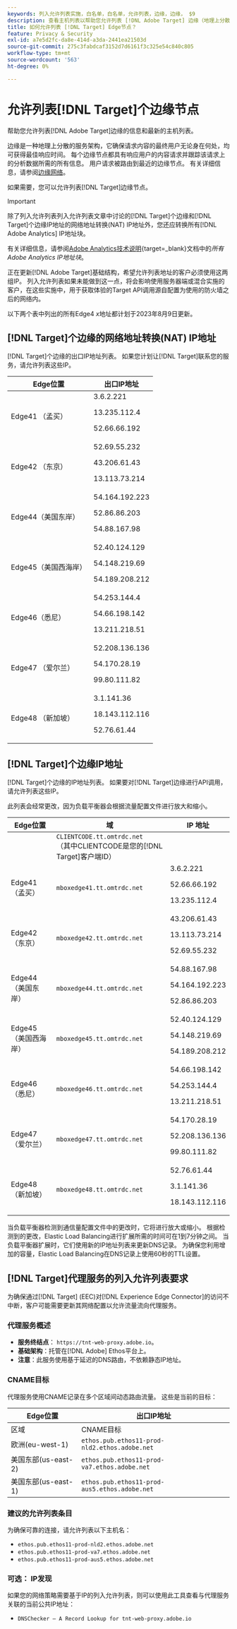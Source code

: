 ```yaml
---
keywords: 列入允许列表实施，白名单，白名单，允许列表，边缘，边缘， $9
description: 查看主机列表以帮助您允许列表 [!DNL Adobe Target] 边缘（地理上分散的服务节点，可确保最终用户的最佳响应时间）。
title: 如何允许列表 [!DNL Target] Edge节点？
feature: Privacy & Security
exl-id: a7e5d2fc-da8e-414d-a3da-2441ea21503d
source-git-commit: 275c3fabdcaf3152d7d6161f3c325e54c840c805
workflow-type: tm+mt
source-wordcount: '563'
ht-degree: 0%

---
```


# 允许列表[!DNL Target]个边缘节点

帮助您允许列表[!DNL Adobe Target]边缘的信息和最新的主机列表。

边缘是一种地理上分散的服务架构，它确保请求内容的最终用户无论身在何处，均可获得最佳响应时间。 每个边缘节点都具有响应用户的内容请求并跟踪该请求上的分析数据所需的所有信息。 用户请求被路由到最近的边缘节点。 有关详细信息，请参阅[边缘网络](https://experienceleague.adobe.com/docs/target/using/introduction/how-target-works.html?lang=zh-Hans#concept_0AE2ED8E9DE64288A8B30FCBF1040934)。

如果需要，您可以允许列表[!DNL Target]边缘节点。

>[!IMPORTANT]
>
>除了列入允许列表列入允许列表文章中讨论的[!DNL Target]个边缘和[!DNL Target]个边缘IP地址的网络地址转换(NAT) IP地址外，您还应转换所有[!DNL Adobe Analytics] IP地址块。
>
>有关详细信息，请参阅[Adobe Analytics技术说明](https://experienceleague.adobe.com/docs/analytics/technotes/ip-addresses.html?lang=zh-Hans#all-adobe-analytics-ip-address-blocks){target=_blank}文档中的&#x200B;*所有Adobe Analytics IP地址块*。
>
>正在更新[!DNL Adobe Target]基础结构，希望允许列表地址的客户必须使用这两组IP。 列入允许列表如果未能做到这一点，将会影响使用服务器端或混合实施的客户，在这些实施中，用于获取体验的Target API调用源自配置为使用的防火墙之后的网络内。
>
>以下两个表中列出的所有Edge4 *x*&#x200B;地址都计划于2023年8月9日更新。

## [!DNL Target]个边缘的网络地址转换(NAT) IP地址

[!DNL Target]个边缘的出口IP地址列表。 如果您计划让[!DNL Target]联系您的服务，请允许列表这些IP。

| Edge位置 | 出口IP地址 |
| --- | --- |
| Edge41 （孟买） | 3.6.2.221<P>13.235.112.4 <P>52.66.66.192 |
| Edge42 （东京） | 52.69.55.232<P>43.206.61.43 <P>13.113.73.214 |
| Edge44（美国东岸） | 54.164.192.223<P>52.86.86.203 <P>54.88.167.98 |
| Edge45（美国西海岸） | 52.40.124.129<P>54.148.219.69 <P>54.189.208.212 |
| Edge46（悉尼） | 54.253.144.4<P>54.66.198.142 <P>13.211.218.51 |
| Edge47 （爱尔兰） | 52.208.136.136<P>54.170.28.19 <P>99.80.111.82 |
| Edge48 （新加坡） | 3.1.141.36<P>18.143.112.116 <P>52.76.61.44 |

## [!DNL Target]个边缘IP地址

[!DNL Target]个边缘的IP地址列表。 如果要对[!DNL Target]边缘进行API调用，请允许列表这些IP。

此列表会经常更改，因为负载平衡器会根据流量配置文件进行放大和缩小。

| Edge位置 | 域 | IP 地址 |
| --- | --- | --- |
|  | `CLIENTCODE.tt.omtrdc.net`<br />（其中CLIENTCODE是您的[!DNL Target]客户端ID） |  |
| Edge41 （孟买） | `mboxedge41.tt.omtrdc.net` | 3.6.2.221<P>52.66.66.192<P>13.235.112.4 |
| Edge42 （东京） | `mboxedge42.tt.omtrdc.net` | 43.206.61.43<P>13.113.73.214<P>52.69.55.232 |
| Edge44（美国东岸） | `mboxedge44.tt.omtrdc.net` | 54.88.167.98<P>54.164.192.223<P>52.86.86.203 |
| Edge45（美国西海岸） | `mboxedge45.tt.omtrdc.net` | 52.40.124.129<P>54.148.219.69<P>54.189.208.212 |
| Edge46（悉尼） | `mboxedge46.tt.omtrdc.net` | 54.66.198.142<P>54.253.144.4<P>13.211.218.51 |
| Edge47 （爱尔兰） | `mboxedge47.tt.omtrdc.net` | 54.170.28.19<P>52.208.136.136<P>99.80.111.82 |
| Edge48 （新加坡） | `mboxedge48.tt.omtrdc.net` | 52.76.61.44<P>3.1.141.36<P>18.143.112.116 |

当负载平衡器检测到通信量配置文件中的更改时，它将进行放大或缩小。 根据检测到的更改，Elastic Load Balancing进行扩展所需的时间可在1到7分钟之间。 当负载平衡器扩展时，它们使用新的IP地址列表来更新DNS记录。 为确保您利用增加的容量，Elastic Load Balancing在DNS记录上使用60秒的TTL设置。

## [!DNL Target]代理服务的列入允许列表要求

为确保通过[!DNL Target] (EEC)对[!DNL Experience Edge Connector]的访问不中断，客户可能需要更新其网络配置以允许流量流向代理服务。

### 代理服务概述

* **服务终结点**： `https://tnt-web-proxy.adobe.io`。
* **基础架构**：托管在[!DNL Adobe] Ethos平台上。
* **注意**：此服务使用基于延迟的DNS路由，不依赖静态IP地址。

### CNAME目标

代理服务使用CNAME记录在多个区域间动态路由流量。 这些是当前的目标：

| Edge位置 | 出口IP地址 |
| --- | --- |
| 区域 | CNAME目标 |
| 欧洲(eu-west-1) | `ethos.pub.ethos11-prod-nld2.ethos.adobe.net` |
| 美国东部(us-east-2) | `ethos.pub.ethos11-prod-va7.ethos.adobe.net` |
| 美国东部(us-east-1) | `ethos.pub.ethos11-prod-aus5.ethos.adobe.net` |

### 建议的允许列表条目

为确保可靠的连接，请允许列表以下主机名：

* `ethos.pub.ethos11-prod-nld2.ethos.adobe.net`
* `ethos.pub.ethos11-prod-va7.ethos.adobe.net`
* `ethos.pub.ethos11-prod-aus5.ethos.adobe.net`

### 可选： IP发现

如果您的网络策略需要基于IP的列入允许列表，则可以使用此工具查看与代理服务关联的当前公共IP地址：

* `DNSChecker – A Record Lookup for tnt-web-proxy.adobe.io`